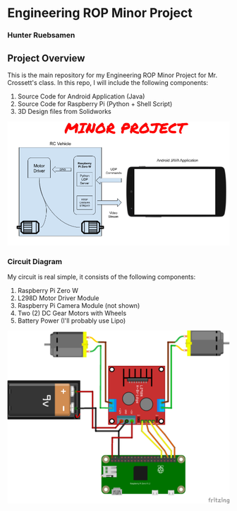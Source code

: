 # Engineering ROP Minor Project
### Hunter Ruebsamen

## Project Overview

This is the main repository for my Engineering ROP Minor Project for Mr. Crossett's class.
In this repo, I will include the following components:

1. Source Code for Android Application (Java)
2. Source Code for Raspberry Pi (Python + Shell Script)
3. 3D Design files from Solidworks

![Block Diagram](diagram.png)

### Circuit Diagram
My circuit is real simple, it consists of the following components:
1. Raspberry Pi Zero W
2. L298D Motor Driver Module
3. Raspberry Pi Camera Module (not shown)
4. Two (2) DC Gear Motors with Wheels
5. Battery Power (I'll probably use Lipo)

![Circuit Diagram](circuit_diagram/TestCircuit.png)